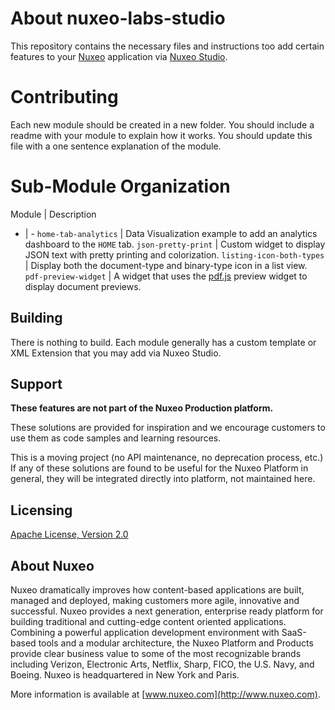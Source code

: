 # About **nuxeo-labs-studio**

This repository contains the necessary files and instructions too add certain features to your [Nuxeo](http://www.nuxo.com) application via [Nuxeo Studio](http://www.nuxeo.com/products/studio/).

# Contributing

Each new module should be created in a new folder. You should include a readme with your module to explain how it works. You should update this file with a one sentence explanation of the module.

# Sub-Module Organization

Module | Description
- | -
`home-tab-analytics` | Data Visualization example to add an analytics dashboard to the `HOME` tab.
`json-pretty-print` | Custom widget to display JSON text with pretty printing and colorization.
`listing-icon-both-types` | Display both the document-type and binary-type icon in a list view.
`pdf-preview-widget` | A widget that uses the [pdf.js](https://mozilla.github.io/pdf.js/) preview widget to display document previews.

## Building

There is nothing to build. Each module generally has a custom template or XML Extension that you may add via Nuxeo Studio.

## Support

**These features are not part of the Nuxeo Production platform.**

These solutions are provided for inspiration and we encourage customers to use them as code samples and learning resources.

This is a moving project (no API maintenance, no deprecation process, etc.) If any of these solutions are found to be useful for the Nuxeo Platform in general, they will be integrated directly into platform, not maintained here.


## Licensing

[Apache License, Version 2.0](http://www.apache.org/licenses/LICENSE-2.0)


## About Nuxeo

Nuxeo dramatically improves how content-based applications are built, managed and deployed, making customers more agile, innovative and successful. Nuxeo provides a next generation, enterprise ready platform for building traditional and cutting-edge content oriented applications. Combining a powerful application development environment with SaaS-based tools and a modular architecture, the Nuxeo Platform and Products provide clear business value to some of the most recognizable brands including Verizon, Electronic Arts, Netflix, Sharp, FICO, the U.S. Navy, and Boeing. Nuxeo is headquartered in New York and Paris.

More information is available at [www.nuxeo.com](http://www.nuxeo.com).

